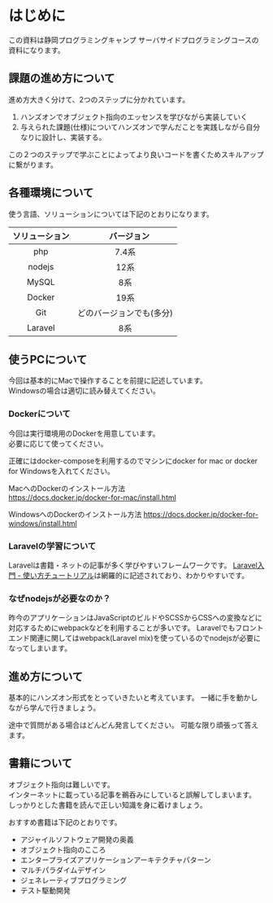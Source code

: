 # はじめに

この資料は静岡プログラミングキャンプ サーバサイドプログラミングコースの資料になります。


## 課題の進め方について

進め方大きく分けて、2つのステップに分かれています。

1. ハンズオンでオブジェクト指向のエッセンスを学びながら実装していく
1. 与えられた課題(仕様)についてハンズオンで学んだことを実践しながら自分なりに設計し、実装する。

この２つのステップで学ぶことによってより良いコードを書くためスキルアップに繋がります。


## 各種環境について

使う言語、ソリューションについては下記のとおりになります。

|  ソリューション    | 　バージョン     |
| :--------------: | :------------: |
| php  | 7.4系 |  
| nodejs | 12系 | 
| MySQL | 8系 |
| Docker | 19系 | 
| Git | どのバージョンでも(多分) |
| Laravel | 8系 | 


## 使うPCについて

今回は基本的にMacで操作することを前提に記述しています。  
Windowsの場合は適切に読み替えてください。

### Dockerについて

今回は実行環境用のDockerを用意しています。  
必要に応じて使ってください。

正確にはdocker-composeを利用するのでマシンにdocker for mac or docker for Windowsを入れてください。

MacへのDockerのインストール方法  
https://docs.docker.jp/docker-for-mac/install.html

WindowsへのDockerのインストール方法
https://docs.docker.jp/docker-for-windows/install.html


### Laravelの学習について
Laravelは書籍・ネットの記事が多く学びやすいフレームワークです。
[Laravel入門 - 使い方チュートリアル](https://qiita.com/sano1202/items/6021856b70e4f8d3dc3d)は網羅的に記述されており、わかりやすいです。

### なぜnodejsが必要なのか？
昨今のアプリケーションはJavaScriptのビルドやSCSSからCSSへの変換などに対応するためにwebpackなどを利用することが多いです。
Laravelでもフロントエンド関連に関してはwebpack(Laravel mix)を使っているのでnodejsが必要になってしまいます。


## 進め方について

基本的にハンズオン形式をとっていきたいと考えています。
一緒に手を動かしながら学んで行きましょう。

途中で質問がある場合はどんどん発言してください。
可能な限り頑張って答えます。

## 書籍について

オブジェクト指向は難しいです。  
インターネットに載っている記事を鵜呑みにしていると誤解してしまいます。  
しっかりとした書籍を読んで正しい知識を身に着けましょう。


おすすめ書籍は下記のとおりです。

- アジャイルソフトウェア開発の奥義
- オブジェクト指向のこころ 
- エンタープライズアプリケーションアーキテクチャパターン
- マルチパラダイムデザイン
- ジェネレーティブプログラミング
- テスト駆動開発

